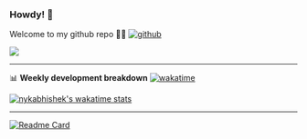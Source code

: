 ### Howdy! 👋

Welcome to my github repo 👨‍🚀  [![github](https://img.shields.io/github/followers/nykabhishek?logo=github&style=plastic)](https://github.com/nykabhishek?tab=followers)

<!-- Reference: https://github.com/anuraghazra/github-readme-stats -->


<a href="https://github.com/nykabhishek/">
  <img align="center" src="https://github-readme-stats.vercel.app/api?username=nykabhishek&count_private=true&show_icons=true&hide=contribs" />
</a>
<!-- <a href="https://github.com/nykabhishek/">
  <img align="center" src="https://github-readme-stats.vercel.app/api/top-langs/?username=nykabhishek&hide=javascript,html&layout=compact&langs_count=6&exclude_repo=nykabhishek.github.io" />
</a> -->

-------
📊 **Weekly development breakdown**  [![wakatime](https://wakatime.com/badge/user/584b4082-b74c-420b-9379-7db920c9017e.svg?style=plastic)](https://wakatime.com/@584b4082-b74c-420b-9379-7db920c9017e)

<!-- <a href="https://github.com/nykabhishek/">
  <img align="center" src="https://github-readme-stats.vercel.app/api/wakatime?username=nykabhishek&layout=compact"/>
</a> -->
[![nykabhishek's wakatime stats](https://github-readme-stats.vercel.app/api/wakatime?username=nykabhishek&layout=compact)](https://github.com/nykabhishek)

-------

[![Readme Card](https://github-readme-stats.vercel.app/api/pin/?username=nykabhishek&repo=awesome-ai-ml-cheatsheet)](https://github.com/nykabhishek/awesome-ai-ml-cheatsheet)

<!-- [![Readme Card](https://github-readme-stats.vercel.app/api/pin/?username=nykabhishek&repo=leetcode-solutions)](https://github.com/nykabhishek/leetcode-solutions) -->



<!--
**nykabhishek/nykabhishek** is a ✨ _special_ ✨ repository because its `README.md` (this file) appears on your GitHub profile.

Here are some ideas to get you started:

- 🔭 I’m currently working on ...
- 🌱 I’m currently learning ...
- 👯 I’m looking to collaborate on ...
- 🤔 I’m looking for help with ...
- 💬 Ask me about ...
- 📫 How to reach me: ...
- 😄 Pronouns: ...
- ⚡ Fun fact: ...
-->
